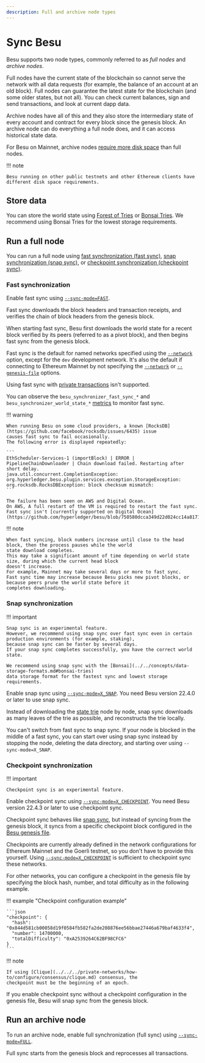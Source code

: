 ```yaml
---
description: Full and archive node types
---
```


# Sync Besu

Besu supports two node types, commonly referred to as _full nodes_ and _archive nodes_.

Full nodes have the current state of the blockchain so cannot serve the network with all data
requests (for example, the balance of an account at an old block). Full nodes can guarantee the
latest state for the blockchain (and some older states, but not all). You can check current
balances, sign and send transactions, and look at current dapp data.

Archive nodes have all of this and they also store the intermediary state of every account and
contract for every block since the genesis block. An archive node can do everything a full node
does, and it can access historical state data.

For Besu on Mainnet, archive nodes [require more disk space](../../concepts/data-storage-formats.md#storage-requirements)
than full nodes.

!!! note

    Besu running on other public testnets and other Ethereum clients have
    different disk space requirements.

## Store data

You can store the world state using [Forest of Tries](../../concepts/data-storage-formats.md#forest-of-tries)
or [Bonsai Tries](../../concepts/data-storage-formats.md#bonsai-tries).
We recommend using Bonsai Tries for the lowest storage requirements.

## Run a full node

You can run a full node using [fast synchronization (fast sync)](#fast-synchronization),
[snap synchronization (snap sync)](#snap-synchronization), or
[checkpoint synchronization (checkpoint sync)](#checkpoint-synchronization).

### Fast synchronization

Enable fast sync using [`--sync-mode=FAST`](../../reference/cli/options.md#sync-mode).

Fast sync downloads the block headers and transaction receipts, and verifies the chain of block headers from the genesis
block.

When starting fast sync, Besu first downloads the world state for a recent block verified by its peers (referred to as a
pivot block), and then begins fast sync from the genesis block.

Fast sync is the default for named networks specified using the [`--network`](../../reference/cli/options.md#network)
option, except for the `dev` development network.
It's also the default if connecting to Ethereum Mainnet by not specifying the
[`--network`](../../reference/cli/options.md#network) or [`--genesis-file`](../../reference/cli/options.md#genesis-file)
options.

Using fast sync with [private transactions](../../../private-networks/concepts/privacy/index.md) isn't supported.

You can observe the `besu_synchronizer_fast_sync_*` and `besu_synchronizer_world_state_*`
[metrics](../monitor/metrics.md#metrics-list) to monitor fast sync.

!!! warning

    When running Besu on some cloud providers, a known [RocksDB](https://github.com/facebook/rocksdb/issues/6435) issue
    causes fast sync to fail occasionally.
    The following error is displayed repeatedly:

    ```
    EthScheduler-Services-1 (importBlock) | ERROR | PipelineChainDownloader | Chain download failed. Restarting after short delay.
    java.util.concurrent.CompletionException: org.hyperledger.besu.plugin.services.exception.StorageException: org.rocksdb.RocksDBException: block checksum mismatch:
    ```

    The failure has been seen on AWS and Digital Ocean.
    On AWS, A full restart of the VM is required to restart the fast sync.
    Fast sync isn't [currently supported on Digital Ocean](https://github.com/hyperledger/besu/blob/750580dcca349d22d024cc14a8171b2fa74b505a/CHANGELOG.md#143).

!!! note

    When fast syncing, block numbers increase until close to the head block, then the process pauses while the world
    state download completes.
    This may take a significant amount of time depending on world state size, during which the current head block
    doesn't increase.
    For example, Mainnet may take several days or more to fast sync.
    Fast sync time may increase because Besu picks new pivot blocks, or because peers prune the world state before it
    completes downloading.

### Snap synchronization

!!! important

    Snap sync is an experimental feature.
    However, we recommend using snap sync over fast sync even in certain production environments (for example, staking),
    because snap sync can be faster by several days.
    If your snap sync completes successfully, you have the correct world state.

    We recommend using snap sync with the [Bonsai](../../concepts/data-storage-formats.md#bonsai-tries)
    data storage format for the fastest sync and lowest storage requirements.

Enable snap sync using [`--sync-mode=X_SNAP`](../../reference/cli/options.md#sync-mode).
You need Besu version 22.4.0 or later to use snap sync.

Instead of downloading the [state trie](../../concepts/data-storage-formats.md) node by node, snap sync downloads as many leaves of the
trie as possible, and reconstructs the trie locally.

You can't switch from fast sync to snap sync.
If your node is blocked in the middle of a fast sync, you can start over using snap sync instead by stopping the node,
deleting the data directory, and starting over using `--sync-mode=X_SNAP`.

### Checkpoint synchronization

!!! important

    Checkpoint sync is an experimental feature.

Enable checkpoint sync using [`--sync-mode=X_CHECKPOINT`](../../reference/cli/options.md#sync-mode).
You need Besu version 22.4.3 or later to use checkpoint sync.

Checkpoint sync behaves like [snap sync](#snap-synchronization), but instead of syncing from the
genesis block, it syncs from a specific checkpoint block configured in the [Besu genesis
file](../../concepts/genesis-file.md).

Checkpoints are currently already defined in the network configurations for Ethereum Mainnet and
the Goerli testnet, so you don't have to provide this yourself. Using
[`--sync-mode=X_CHECKPOINT`](../../reference/cli/options.md#sync-mode) is sufficient to checkpoint
sync these networks.

For other networks, you can configure a checkpoint in the genesis file by specifying the block hash,
number, and total difficulty as in the following example.

!!! example "Checkpoint configuration example"

    ```json
    "checkpoint": {
      "hash": "0x844d581cb00058d19f0584fb582fa2de208876ee56bbae27446a679baf4633f4",
      "number": 14700000,
      "totalDifficulty": "0xA2539264C62BF98CFC6"
    }
    ```

!!! note

    If using [Clique](../../../private-networks/how-to/configure/consensus/clique.md) consensus, the
    checkpoint must be the beginning of an epoch.

If you enable checkpoint sync without a checkpoint configuration in the genesis file, Besu will snap
sync from the genesis block.

## Run an archive node

To run an archive node, enable full synchronization (full sync) using
[`--sync-mode=FULL`](../../reference/cli/options.md#sync-mode).

Full sync starts from the genesis block and reprocesses all transactions.
